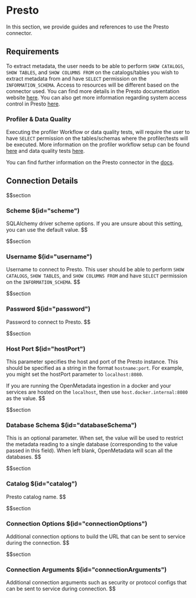 # Presto

In this section, we provide guides and references to use the Presto connector.

## Requirements

To extract metadata, the user needs to be able to perform `SHOW CATALOGS`, `SHOW TABLES`, and `SHOW COLUMNS FROM` on the catalogs/tables you wish to extract metadata from and have `SELECT` permission on the `INFORMATION_SCHEMA`. Access to resources will be different based on the connector used. You can find more details in the Presto documentation website [here](https://prestodb.io/docs/current/connector.html). You can also get more information regarding system access control in Presto [here](https://prestodb.io/docs/current/security/built-in-system-access-control.html).

### Profiler & Data Quality

Executing the profiler Workflow or data quality tests, will require the user to have `SELECT` permission on the tables/schemas where the profiler/tests will be executed. More information on the profiler workflow setup can be found [here](https://docs.open-metadata.org/how-to-guides/data-quality-observability/profiler/workflow) and data quality tests [here](https://docs.open-metadata.org/connectors/ingestion/workflows/data-quality).

You can find further information on the Presto connector in the [docs](https://docs.open-metadata.org/connectors/database/presto).

## Connection Details

$$section
### Scheme $(id="scheme")
SQLAlchemy driver scheme options. If you are unsure about this setting, you can use the default value.
$$

$$section
### Username $(id="username")
Username to connect to Presto. This user should be able to perform `SHOW CATALOGS`, `SHOW TABLES`, and `SHOW COLUMNS FROM` and have `SELECT` permission on the `INFORMATION_SCHEMA`.
$$

$$section
### Password $(id="password")
Password to connect to Presto.
$$

$$section
### Host Port $(id="hostPort")

This parameter specifies the host and port of the Presto instance. This should be specified as a string in the format `hostname:port`. For example, you might set the hostPort parameter to `localhost:8080`.

If you are running the OpenMetadata ingestion in a docker and your services are hosted on the `localhost`, then use `host.docker.internal:8080` as the value.
$$

$$section
### Database Schema $(id="databaseSchema")
This is an optional parameter. When set, the value will be used to restrict the metadata reading to a single database (corresponding to the value passed in this field). When left blank, OpenMetadata will scan all the databases.
$$

$$section
### Catalog $(id="catalog")
Presto catalog name.
$$

$$section
### Connection Options $(id="connectionOptions")
Additional connection options to build the URL that can be sent to service during the connection.
$$

$$section
### Connection Arguments $(id="connectionArguments")
Additional connection arguments such as security or protocol configs that can be sent to service during connection.
$$
